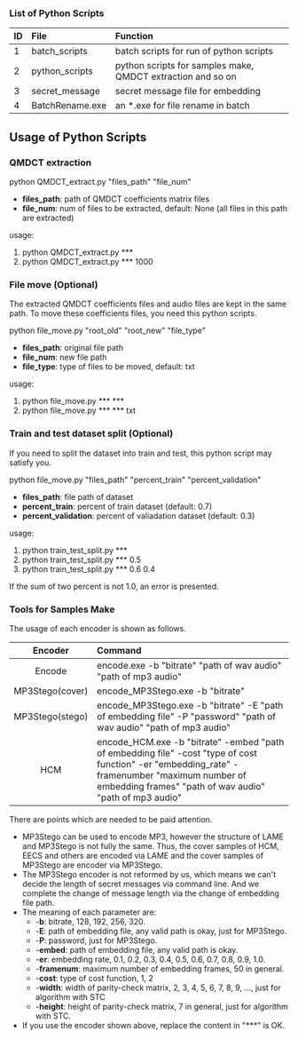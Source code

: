 ### List of Python Scripts
ID      |   File                    |   Function
:-      |   :-                      |    :-
1       |   batch_scripts           |   batch scripts for run of python scripts
2       |   python_scripts          |   python scripts for samples make, QMDCT extraction and so on
3       |   secret_message          |   secret message file for embedding
4       |   BatchRename.exe         |   an *.exe for file rename in batch


## Usage of Python Scripts

### QMDCT extraction
python QMDCT_extract.py "files_path" "file_num"
+ **files_path**: path of QMDCT coefficients matrix files
+ **file_num**: num of files to be extracted, default: None (all files in this path are extracted)

usage: 
1. python QMDCT_extract.py ***
2. python QMDCT_extract.py *** 1000

### File move (Optional)
The extracted QMDCT coefficients files and audio files are kept in the same path. To move these coefficients files, you need this python scripts.

python file_move.py "root_old" "root_new" "file_type"
+ **files_path**: original file path
+ **file_num**: new file path
+ **file_type**: type of files to be moved, default: txt
  
usage: 
1. python file_move.py *** ***
2. python file_move.py *** *** txt

### Train and test dataset split (Optional)
If you need to split the dataset into train and test, this python script may satisfy you.

python file_move.py "files_path" "percent_train" "percent_validation"
+ **files_path**: file path of dataset
+ **percent_train**: percent of train dataset (default: 0.7)
+ **percent_validation**: percent of valiadation dataset (default: 0.3)

usage:
1. python train_test_split.py ***
2. python train_test_split.py *** 0.5
3. python train_test_split.py *** 0.6 0.4

If the sum of two percent is not 1.0, an error is presented.

### Tools for Samples Make
The usage of each encoder is shown as follows.

Encoder         |   Command
:-:      	    |    :-
Encode          |   encode.exe -b "bitrate" "path of wav audio" "path of mp3 audio"
MP3Stego(cover) |   encode_MP3Stego.exe -b "bitrate"
MP3Stego(stego) |   encode_MP3Stego.exe -b "bitrate" -E "path of embedding file" -P "password" "path of wav audio" "path of mp3 audio"
HCM             |   encode_HCM.exe -b "bitrate" -embed "path of embedding file" -cost "type of cost function" -er "embedding_rate" -framenumber "maximum number of embedding frames" "path of wav audio" "path of mp3 audio"

There are points which are needed to be paid attention.
+ MP3Stego can be used to encode MP3, however the structure of LAME and MP3Stego is not fully the same. Thus, the cover samples of HCM, EECS and others are encoded via LAME and the cover samples of MP3Stego are encoder via MP3Stego.
+ The MP3Stego encoder is not reformed by us, which means we can't decide the length of secret messages via command line. And we complete the change of message length via the change of embedding file path. 
+ The meaning of each parameter are:
    * -**b**: bitrate, 128, 192, 256, 320.
    * -**E**: path of embedding file, any valid path is okay, just for MP3Stego.
    * -**P**: password, just for MP3Stego.
    * -**embed**: path of embedding file, any valid path is okay.
    * -**er**: embedding rate, 0.1, 0.2, 0.3, 0.4, 0.5, 0.6, 0.7, 0.8, 0.9, 1.0.
    * -**framenum**: maximum number of embedding frames, 50 in general.
    * -**cost**: type of cost function, 1, 2
    * -**width**: width of parity-check matrix, 2, 3, 4, 5, 6, 7, 8, 9, ..., just for algorithm with STC
    * -**height**: height of parity-check matrix, 7 in general, just for algorithm with STC.
+ If you use the encoder shown above, replace the content in "\*\*\*" is OK.
